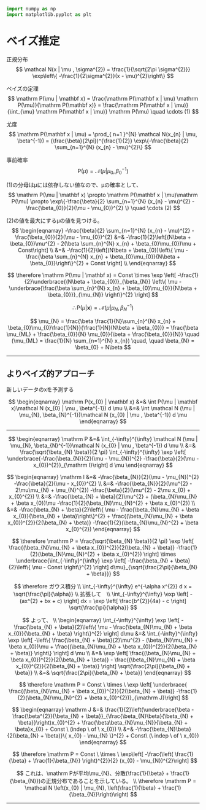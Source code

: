 ```python
import numpy as np
import matplotlib.pyplot as plt
```

# ベイズ推定

正規分布
$$
    \mathcal N(x | \mu , \sigma^{2}) = \frac{1}{\sqrt{2\pi \sigma^{2}}}
    \exp\left\{ -\frac{1}{2\sigma^{2}}(x - \mu)^{2}\right\}
$$

ベイズの定理
$$
    \mathrm P(\mu | \mathbf x) = \frac{\mathrm P(\mathbf x | \mu) \mathrm P(\mu)}{\mathrm P(\mathbf x)} = 
    \frac{\mathrm P(\mathbf x | \mu)}{\int_{\mu} \mathrm P(\mathbf x | \mu)} \mathrm P(\mu) \quad \cdots (1)
$$

尤度
$$
    \mathrm P(\mathbf x | \mu) = \prod_{ n=1 }^{N} \mathcal N(x_{n} | \mu, \beta^{-1}) = 
    (\frac{\beta}{2\pi})^{\frac{1}{2}} \exp\{-\frac{\beta}{2} \sum_{n=1}^{N} (x_{n} - \mu)^{2}\}
$$

事前確率
$$
    \mathrm P(\mu) = \mathcal N(\mu | \mu_{0}, \beta_{0}^{-1})
$$

(1)の分母はμには依存しない値なので、μの確率として、
$$
    \mathrm P(\mu | \mathbf x) \propto \mathrm P(\mathbf x | \mu)\mathrm P(\mu) \propto 
    \exp\{-\frac{\beta}{2} \sum_{n=1}^{N} (x_{n} - \mu)^{2} - \frac{\beta_{0}}{2}(\mu - \mu_{0})^{2} \} \quad \cdots (2)
$$

(2)の値を最大にするμの値を見つける。
$$
\begin{eqnarray}
    -\frac{\beta}{2} \sum_{n=1}^{N} (x_{n} - \mu)^{2} - \frac{\beta_{0}}{2}(\mu - \mu_{0})^{2} &=&
    -\frac{1}{2}\left[(N\beta + \beta_{0})\mu^{2} - 2(\beta \sum_{n}^{N} x_{n} + \beta_{0}\mu_{0})\mu + Const\right] \\ &=&
    -\frac{1}{2}\left[(N\beta + \beta_{0})\left\{ \mu - \frac{\beta \sum_{n}^{N} x_{n} + \beta_{0}\mu_{0}}{N\beta + \beta_{0}}\right\}^{2}  + Const \right] \\
\end{eqnarray}
$$

$$
    \therefore \mathrm P(\mu | \mathbf x) = Const  \times  \exp 
    \left[
        -\frac{1}{2}\underbrace{(N\beta + \beta_{0})}_{\beta_{N}}
        \left\{ \mu - \underbrace{\frac{\beta \sum_{n}^{N} x_{n} + \beta_{0}\mu_{0}}{N\beta + \beta_{0}}}_{\mu_{N}}
        \right\}^{2}
    \right]
$$

$$
    \therefore \mathrm P(\mu | \mathbf x) = \mathcal N(\mu | \mu_{N}, \beta_{N}^{-1})
$$

$$
    \mu_{N} = \frac{\beta \frac{1}{N}\sum_{n}^{N} x_{n} + \beta_{0}\mu_{0}\frac{1}{N}}{\frac{1}{N}(N\beta + \beta_{0})} =
    \frac{\beta \mu_{ML} + \frac{\beta_{0}}{N} \mu_{0}}{\beta + \frac{\beta_{0}}{N}} \quad
    (\mu_{ML} = \frac{1}{N} \sum_{n=1}^{N} x_{n}) \quad, \quad \beta_{N} = \beta_{0} + N\beta
$$

---

## よりベイズ的アプローチ

新しいデータのxを予測する

$$
\begin{eqnarray}
    \mathrm P(x_{0} | \mathbf x) &=& \int P(\mu | \mathbf x)\mathcal N (x_{0} | \mu , \beta^{-1}) d \mu \\
    &=& \int \mathcal N (\mu | \mu_{N}, \beta_{N}^{-1})\mathcal N (x_{0} | \mu , \beta^{-1}) d \mu 
\end{eqnarray}
$$

---

$$
\begin{eqnarray}
    \mathrm P &=& \int_{-\infty}^{\infty} \mathcal N (\mu | \mu_{N}, \beta_{N}^{-1})\mathcal N (x_{0} | \mu , \beta^{-1}) d \mu \\
    &=& \frac{\sqrt{\beta_{N} \beta}}{2 \pi} \int_{-\infty}^{\infty} \exp \left[ \underbrace{-\frac{\beta_{N}}{2}(\mu - \mu_{N})^{2} -\frac{\beta}{2}(\mu - x_{0})^{2}}_{\mathrm I}\right] d \mu
\end{eqnarray}
$$

$$
\begin{eqnarray}
    \mathrm I &=& -\frac{\beta_{N}}{2}(\mu - \mu_{N})^{2} -\frac{\beta}{2}(\mu - x_{0})^{2} \\
    &=& -\frac{\beta_{N}}{2}(\mu^{2} - 2\mu\mu_{N} + \mu_{N}^{2}) -\frac{\beta}{2}(\mu^{2} - 2\mu x_{0} + x_{0}^{2}) \\
    &=& -\frac{\beta_{N} + \beta}{2}\mu^{2} + (\beta_{N}\mu_{N} + \beta x_{0})\mu -\frac{1}{2}(\beta_{N}\mu_{N}^{2} + \beta x_{0}^{2}) \\
    &=& -\frac{\beta_{N} + \beta}{2}\left\{ \mu - \frac{\beta_{N}\mu_{N} + \beta x_{0}}{\beta_{N} + \beta}\right\}^{2} + \frac{(\beta_{N}\mu_{N} + \beta x_{0})^{2}}{2(\beta_{N} + \beta)} -\frac{1}{2}(\beta_{N}\mu_{N}^{2} + \beta x_{0}^{2})
\end{eqnarray}
$$

$$
    \therefore \mathrm P = \frac{\sqrt{\beta_{N} \beta}}{2 \pi} \exp \left[ \frac{(\beta_{N}\mu_{N} + \beta x_{0})^{2}}{2(\beta_{N} + \beta)} -\frac{1}{2}(\beta_{N}\mu_{N}^{2} + \beta x_{0}^{2}) \right] \times \underbrace{\int_{-\infty}^{\infty} \exp \left[ -\frac{\beta_{N} + \beta}{2}\left\{ \mu - Const \right\}^{2} \right] d\mu}_{\sqrt{\frac{2\pi}{\beta_{N} + \beta}}}
$$

$$
    \therefore ガウス積分 \\
    \int_{-\infty}^{\infty} e^{-\alpha x^{2}} d x = \sqrt{\frac{\pi}{\alpha}} \\
    拡張して　\\
    \int_{-\infty}^{\infty} \exp \left[ -(ax^{2} + bx + c) \right] dx = 
    \exp \left[ \frac{b^{2}}{4a} - c \right] \sqrt{\frac{\pi}{\alpha}}
$$

$$
    よって、 \\
\begin{eqnarray}
    \int_{-\infty}^{\infty} \exp \left[ -\frac{\beta_{N} + \beta}{2}\left\{ \mu - \frac{\beta_{N}\mu_{N} + \beta x_{0}}{\beta_{N} + \beta} \right\}^{2} \right] d\mu 
    &=&
    \int_{-\infty}^{\infty} \exp \left[ -\left\{ \frac{\beta_{N} + \beta}{2}\mu^{2} - (\beta_{N}\mu_{N} + \beta x_{0})\mu + \frac{(\beta_{N}\mu_{N} + \beta x_{0})^{2}}{2(\beta_{N} + \beta)} \right\} \right] d \mu \\
    &=& 
    \exp \left[ \frac{(\beta_{N}\mu_{N} + \beta x_{0})^{2}}{2(\beta_{N} + \beta)} - \frac{(\beta_{N}\mu_{N} + \beta x_{0})^{2}}{2(\beta_{N} + \beta)} \right] \sqrt{\frac{2\pi}{\beta_{N} + \beta}} \\
    &=&
    \sqrt{\frac{2\pi}{\beta_{N} + \beta}}
\end{eqnarray}
$$

$$
    \therefore \mathrm P = Const \ \times \ \exp \left[ \underbrace{ \frac{(\beta_{N}\mu_{N} + \beta x_{0})^{2}}{2(\beta_{N} + \beta)} -\frac{1}{2}(\beta_{N}\mu_{N}^{2} + \beta x_{0}^{2})}_{\mathrm J}\right]
$$

$$
\begin{eqnarray}
    \mathrm J &=& \frac{1}{2}\left(\underbrace{\beta - \frac{\beta^{2}}{\beta_{N} + \beta}}_{\frac{\beta_{N}\beta}{\beta_{N} + \beta}}\right)x_{0}^{2} + \frac{\beta\beta_{N}\mu_{N}}{\beta_{N} + \beta}x_{0} + Const \ (indep \ of \ x_{0}) \\
    &=& -\frac{\beta_{N}\beta}{2(\beta_{N} + \beta)}\{ x_{0} - \mu_{N} \}^{2} + Const\ (\ indep \ of \ x_{0})
\end{eqnarray}
$$

$$
    \therefore \mathrm P = Const \ \times \ \exp\left[ -\frac{\left( \frac{1}{\beta} + \frac{1}{\beta_{N}} \right)^{2}}{2} (x_{0} - \mu_{N})^{2}\right]
$$

$$
    これは、\mathrm Pが平均\mu_{N}、分散(\frac{1}{\beta} + \frac{1}{\beta_{N}})の正規分布であることを示している。 \\
    \therefore \mathrm P = \mathcal N \left(x_{0} | \mu_{N}, \left(\frac{1}{\beta} + \frac{1}{\beta_{N}}\right)\right)
$$

---


```python

```
